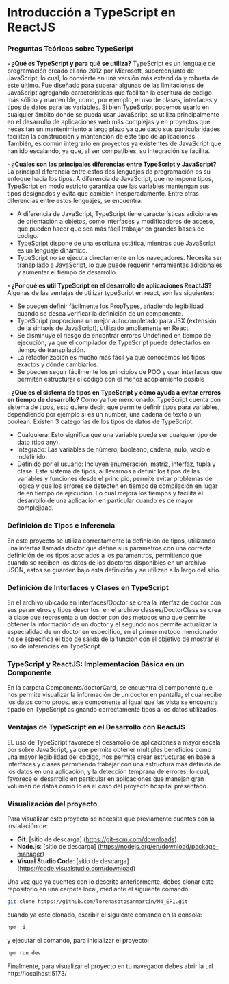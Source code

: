 # Introducción a TypeScript en ReactJS 

### Preguntas Teóricas sobre TypeScript
**- ¿Qué es TypeScript y para qué se utiliza?**
TypeScript es un lenguaje de programación creado el año 2012 por Microsoft, superconjunto de JavaScript, lo cual, lo convierte en una versión más extendida y robusta de este último. Fue diseñado para superar algunas de las limitaciones de JavaScript agregando características que facilitan la escritura de código más sólido y mantenible, como, por ejemplo, el uso de clases, interfaces y tipos de datos para las variables. 
Si bien TypeScript podemos usarlo en cualquier ámbito donde se pueda usar JavaScript, se utiliza principalmente en el desarrollo de aplicaciones web más complejas y en proyectos que necesitan un mantenimiento a largo plazo ya que dado sus particularidades facilitan la construcción y mantención de este tipo de aplicaciones. También, es común integrarlo en proyectos ya existentes de JavaScript que han ido escalando, ya que, al ser compatibles, su integración se facilita.

**- ¿Cuáles son las principales diferencias entre TypeScript y JavaScript?**
La principal diferencia entre estos dos lenguajes de programación es su enfoque hacia los tipos. A diferencia de JavaScript, que no impone tipos, TypeScript en modo estricto garantiza que las variables mantengan sus tipos designados y evita que cambien inesperadamente. Entre otras diferencias entre estos lenguajes, se encuentra: 
  - A diferencia de JavaScript, TypeScript tiene características adicionales de orientación a objetos, como interfaces y modificadores de acceso, que pueden hacer que sea más fácil trabajar en grandes bases de código.
  - TypeScript dispone de una escritura estática, mientras que JavaScript es un lenguaje dinámico.
  - TypeScript no se ejecuta directamente en los navegadores. Necesita ser transpilado a JavaScript, lo que puede requerir herramientas adicionales y aumentar el tiempo de desarrollo.

**- ¿Por qué es útil TypeScript en el desarrollo de aplicaciones ReactJS?**
Algunas de las ventajas de utilizar typeScript en react, son las siguientes: 
  - Se pueden definir fácilmente los PropTypes, añadiendo legibilidad cuando se desea verificar la definición de un componente.
  - TypeScript proporciona un mejor autocompletado para JSX (extensión de la sintaxis de JavaScript), utilizado ampliamente en React.
  - Se disminuye el riesgo de encontrar errores Undefined en tiempo de ejecución, ya que el compilador de TypeScript puede detectarlos en tiempo de transpilación.
  - La refactorización es mucho más fácil ya que conocemos los tipos exactos y dónde cambiarlos. 
  - Se pueden seguir fácilmente los principios de POO y usar interfaces que permiten estructurar el código con el menos acoplamiento posible

**- ¿Qué es el sistema de tipos en TypeScript y cómo ayuda a evitar errores en tiempo de desarrollo?**
Como ya fue mencionado, TypeScript cuenta con sistema de tipos, esto quiere decir, que permite definir tipos para variables, dependiendo por ejemplo si es un number, una cadena de texto o un boolean.
Existen 3 categorías de los tipos de datos de TypeScript:
  - Cualquiera: Esto significa que una variable puede ser cualquier tipo de dato (tipo any).
  - Integrado:  Las variables de número, booleano, cadena, nulo, vacío e indefinido.
-  Definido por el usuario: Incluyen enumeración, matriz, interfaz, tupla y clase.
Este sistema de tipos, al llevarnos a definir los tipos de las variables y funciones desde el principio, permite evitar problemas de lógica y que los errores se detecten en tiempo de compilación en lugar de en tiempo de ejecución. Lo cual mejora los tiempos y facilita el desarrollo de una aplicación en particular cuando es de mayor complejidad.

### Definición de Tipos e Inferencia
En este proyecto se utiliza correctamente la definición de tipos, utilizando una interfaz llamada doctor que define sus parametros con una correcta definición de los tipos aosciados a los paramentros, permitiendo que cuando se reciben los datos de los doctores disponibles en un archivo JSON, estos se guarden bajo esta definición y se utilizen a lo largo del sitio.

### Definición de Interfaces y Clases en TypeScript
En el archivo ubicado en interfaces/Doctor se crea la interfaz de doctor con sus parametros y tipos descritos. en el archivo classes/DoctorClass se crea la clase que representa a un doctor con dos metodos uno que permite obtener la información de un doctor y el segundo nos permite actualizar la especialidad de un doctor en especifico, en el primer metodo mencionado no se especifica el tipo de salida de la función con el objetivo de mostrar el uso de inferencias en TypeScript.

### TypeScript y ReactJS: Implementación Básica en un Componente
En la carpeta Components/doctorCard, se encuentra el componente que nos permite visualizar la información de un doctor en pantalla, el cual recibe los datos como props. este componente al igual que las vista se encuentra tipado en TypeScript asignando correctamente tipos a los datos utilizados.

### Ventajas de TypeScript en el Desarrollo con ReactJS
EL uso de TypeScript favorece el desarrollo de aplicaciones a mayor escala por sobre JavaScript, ya que permite obtener multiples beneficios como una mayor legibilidad del codigo, nos permite crear estructuras en base a interfaces y clases permitiendo trabajar con una estructura mas definida de los datos en una aplicación, y la detección temprana de errores, lo cual, favorece el desarrollo en particular en aplicaciones que manejan gran volumen de datos como lo es el caso del proyecto hospital presentado.

 ### Visualización del proyecto
Para visualizar este proyecto se necesita que previamente cuentes con la instalación de:
- **Git**: [sitio de descarga] (https://git-scm.com/downloads)
- **Node.js**: [sitio de descarga] (https://nodejs.org/en/download/package-manager)
- **Visual Studio Code**: [sitio de descarga] (https://code.visualstudio.com/download)
  
Una vez que ya cuentes con lo descrito anteriormente, debes clonar este repositorio en una carpeta local, mediante el siguiente comando:
```bash
git clone https://github.com/lorenasotosanmartin/M4_EP1.git
```
cuando ya este clonado, escribir el siguiente comando en la consola: 
```bash
npm  i
```
y ejecutar el comando, para inicializar el proyecto: 
```bash
npm run dev
```
Finalmente, para visualizar el proyecto en tu navegador debes abrir la url http://localhost:5173/ 

